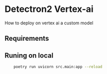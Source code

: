 # Detectron2 Vertex-ai
How to deploy on vertex ai a custom model



## Requirements


## Runing on local

```bash
    poetry run uvicorn src.main:app --reload
```